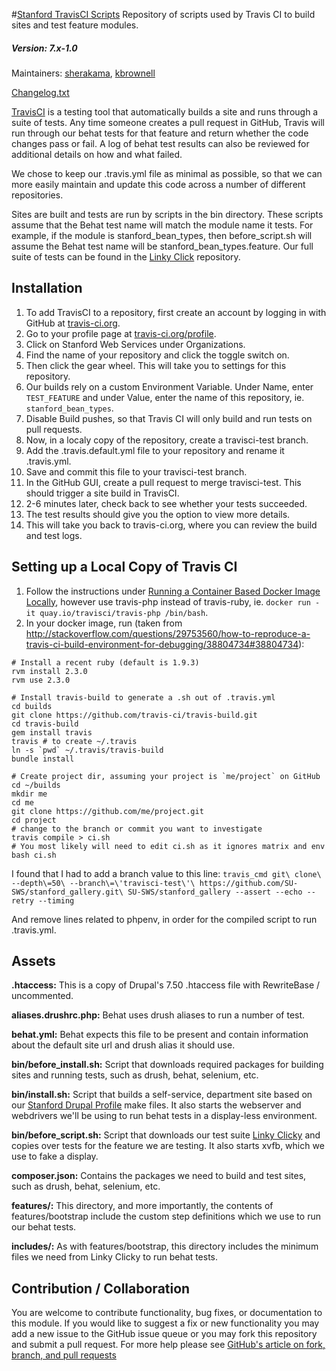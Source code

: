 #[Stanford TravisCI Scripts](https://github.com/SU-SWS/stanford_travisci_scripts)
Repository of scripts used by Travis CI to build sites and test feature modules.
##### Version: 7.x-1.0

Maintainers: [sherakama](https://github.com/sherakama), [kbrownell](https://github.com/kbrownell)

[Changelog.txt](CHANGELOG.txt)

[TravisCI](https://travis-ci.org/) is a testing tool that automatically builds a site and runs through a suite of tests.  Any time someone creates a pull request in GitHub, Travis will run through our behat tests for that feature and return whether the code changes pass or fail.  A log of behat test results can also be reviewed for additional details on how and what failed.

We chose to keep our .travis.yml file as minimal as possible, so that we can more easily maintain and update this code across a number of different repositories.

Sites are built and tests are run by scripts in the bin directory.  These scripts assume that the Behat test name will match the module name it tests.  For example, if the module is stanford_bean_types, then before_script.sh will assume the Behat test name will be stanford_bean_types.feature.  Our full suite of tests can be found in the [Linky Click](https://github.com/SU-SWS/linky_clicky) repository.

Installation
---

1. To add TravisCI to a repository, first create an account by logging in with GitHub at [travis-ci.org](https://travis-ci.org/).
2. Go to your profile page at [travis-ci.org/profile](https://travis-ci.org/profile).
3. Click on Stanford Web Services under Organizations.
3. Find the name of your repository and click the toggle switch on.
4. Then click the gear wheel.  This will take you to settings for this repository.
5. Our builds rely on a custom Environment Variable.  Under Name, enter `TEST_FEATURE` and under Value, enter the name of this repository, ie. `stanford_bean_types`.
6. Disable Build pushes, so that Travis CI will only build and run tests on pull requests.
6. Now, in a localy copy of the repository, create a travisci-test branch.
7. Add the .travis.default.yml file to your repository and rename it .travis.yml.
8. Save and commit this file to your travisci-test branch.
9. In the GitHub GUI, create a pull request to merge travisci-test.  This should trigger a site build in TravisCI.
11. 2-6 minutes later, check back to see whether your tests succeeded.
12. The test results should give you the option to view more details.
13. This will take you back to travis-ci.org, where you can review the build and test logs.

Setting up a Local Copy of Travis CI
---

1. Follow the instructions under [Running a Container Based Docker Image Locally](https://docs.travis-ci.com/user/common-build-problems/#Running-a-Container-Based-Docker-Image-Locally), however use travis-php instead of travis-ruby, ie. `docker run -it quay.io/travisci/travis-php /bin/bash`.
2. In your docker image, run (taken from http://stackoverflow.com/questions/29753560/how-to-reproduce-a-travis-ci-build-environment-for-debugging/38804734#38804734):
```
# Install a recent ruby (default is 1.9.3)
rvm install 2.3.0
rvm use 2.3.0

# Install travis-build to generate a .sh out of .travis.yml
cd builds
git clone https://github.com/travis-ci/travis-build.git
cd travis-build
gem install travis
travis # to create ~/.travis
ln -s `pwd` ~/.travis/travis-build
bundle install

# Create project dir, assuming your project is `me/project` on GitHub
cd ~/builds
mkdir me
cd me
git clone https://github.com/me/project.git
cd project
# change to the branch or commit you want to investigate
travis compile > ci.sh
# You most likely will need to edit ci.sh as it ignores matrix and env
bash ci.sh
```
I found that I had to add a branch value to this line:
`travis_cmd git\ clone\ --depth\=50\ --branch\=\'travisci-test\'\ https://github.com/SU-SWS/stanford_gallery.git\ SU-SWS/stanford_gallery --assert --echo --retry --timing`

And remove lines related to phpenv, in order for the compiled script to run .travis.yml.

Assets
---

**.htaccess:** This is a copy of Drupal's 7.50 .htaccess file with RewriteBase / uncommented.

**aliases.drushrc.php:** Behat uses drush aliases to run a number of test.

**behat.yml:** Behat expects this file to be present and contain information about the default site url and drush alias it should use.

**bin/before_install.sh:** Script that downloads required packages for building sites and running tests, such as drush, behat, selenium, etc.

**bin/install.sh:** Script that builds a self-service, department site based on our [Stanford Drupal Profile](https://github.com/SU-SWS/Stanford-Drupal-Profile) make files.  It also starts the webserver and webdrivers we'll be using to run behat tests in a display-less environment.

**bin/before_script.sh:** Script that downloads our test suite [Linky Clicky](https://github.com/SU-SWS/linky_clicky.git) and copies over tests for the feature we are testing.  It also starts xvfb, which we use to fake a display.

**composer.json:** Contains the packages we need to build and test sites, such as drush, behat, selenium, etc.

**features/:** This directory, and more importantly, the contents of features/bootstrap include the custom step definitions which we use to run our behat tests.

**includes/:** As with features/bootstrap, this directory includes the minimum files we need from Linky Clicky to run behat tests.

Contribution / Collaboration
---

You are welcome to contribute functionality, bug fixes, or documentation to this module. If you would like to suggest a fix or new functionality you may add a new issue to the GitHub issue queue or you may fork this repository and submit a pull request. For more help please see [GitHub's article on fork, branch, and pull requests](https://help.github.com/articles/using-pull-requests)
